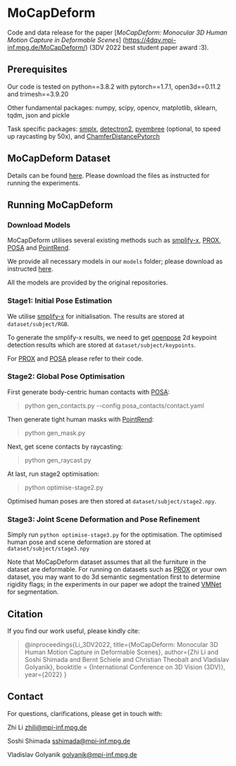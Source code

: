 # MoCapDeform
Code and data release for the paper
[*MoCapDeform: Monocular 3D Human Motion Capture in Deformable Scenes*] (https://4dqv.mpi-inf.mpg.de/MoCapDeform/)
(3DV 2022 best student paper award :3).

## Prerequisites
Our code is tested on python==3.8.2 with pytorch==1.7.1, open3d==0.11.2 and trimesh==3.9.20

Other fundamental packages: numpy, scipy, opencv, matplotlib, sklearn, tqdm, json and pickle

Task specific packages: [smplx](https://github.com/vchoutas/smplx),
[detectron2](https://github.com/facebookresearch/detectron2),
[pyembree](https://github.com/scopatz/pyembree) (optional, to speed up raycasting by 50x),
and [ChamferDistancePytorch](https://github.com/ThibaultGROUEIX/ChamferDistancePytorch)

## MoCapDeform Dataset
Details can be found [here](https://github.com/Malefikus/MoCapDeform/blob/main/dataset/README.md).
Please download the files as instructed for running the experiments.

## Running MoCapDeform
### Download Models
MoCapDeform utilises several existing methods such as [smplify-x](https://github.com/vchoutas/smplify-x),
[PROX](https://github.com/mohamedhassanmus/prox),
[POSA](https://github.com/mohamedhassanmus/POSA) and
[PointRend](https://github.com/facebookresearch/detectron2).

We provide all necessary models in our `models` folder;
please download as instructed [here](https://github.com/Malefikus/MoCapDeform/blob/main/models/README.md).

All the models are provided by the original repositories.

### Stage1: Initial Pose Estimation
We utilise [smplify-x](https://github.com/vchoutas/smplify-x) for initialisation.
The results are stored at `dataset/subject/RGB`.

To generate the smplify-x results, we need to get [openpose](https://github.com/CMU-Perceptual-Computing-Lab/openpose)
2d keypoint detection results which are stored at `dataset/subject/keypoints`.

For [PROX](https://github.com/mohamedhassanmus/prox)
and [POSA](https://github.com/mohamedhassanmus/POSA) please refer to their code.

### Stage2: Global Pose Optimisation
First generate body-centric human contacts with [POSA](https://github.com/mohamedhassanmus/POSA):

>python gen_contacts.py --config posa_contacts/contact.yaml

Then generate tight human masks with [PointRend](https://github.com/facebookresearch/detectron2):

>python gen_mask.py

Next, get scene contacts by raycasting:

>python gen_raycast.py

At last, run stage2 optimisation:

>python optimise-stage2.py

Optimised human poses are then stored at `dataset/subject/stage2.npy`.

### Stage3: Joint Scene Deformation and Pose Refinement
Simply run `python optimise-stage3.py` for the optimisation.
The optimised human pose and scene deformation are stored at `dataset/subject/stage3.npy`

Note that MoCapDeform dataset assumes that all the furniture in the dataset are deformable.
For running on datasets such as [PROX](https://prox.is.tue.mpg.de/) or your own dataset,
you may want to do 3d semantic segmentation first to determine rigidity flags;
in the experiments in our paper we adopt the trained [VMNet](https://github.com/hzykent/VMNet) for segmentation.

## Citation
If you find our work useful, please kindly cite:

>@inproceedings{Li_3DV2022,
    title={MoCapDeform: Monocular 3D Human Motion Capture in Deformable Scenes},
    author={Zhi Li and Soshi Shimada and Bernt Schiele and Christian Theobalt and Vladislav Golyanik},
    booktitle = {International Conference on 3D Vision (3DV)},
    year={2022}
}

## Contact
For questions, clarifications, please get in touch with:

Zhi Li
[zhili@mpi-inf.mpg.de](zhili@mpi-inf.mpg.de)

Soshi Shimada
[sshimada@mpi-inf.mpg.de](sshimada@mpi-inf.mpg.de)

Vladislav Golyanik
[golyanik@mpi-inf.mpg.de](golyanik@mpi-inf.mpg.de)
